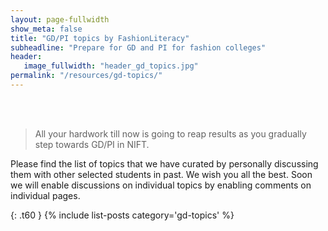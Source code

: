 ```yaml
---
layout: page-fullwidth
show_meta: false
title: "GD/PI topics by FashionLiteracy"
subheadline: "Prepare for GD and PI for fashion colleges"
header:
   image_fullwidth: "header_gd_topics.jpg"
permalink: "/resources/gd-topics/"
---
```


<br>
<br>

> 
> All your hardwork till now is going to reap results as you gradually step
> towards GD/PI in NIFT. 
>
>

Please find the list of topics that we have curated by personally discussing
them with other selected students in past. We wish you all the best. Soon we
will enable discussions on individual topics by enabling comments on individual
pages.

{: .t60 }
{% include list-posts category='gd-topics' %}
